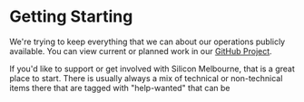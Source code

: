 # Getting Starting

We're trying to keep everything that we can about our operations publicly available. You can view current or planned work in our [GitHub Project](https://github.com/orgs/silicon-melbourne/projects/1).

If you'd like to support or get involved with Silicon Melbourne, that is a great place to start. There is usually always a mix of technical or non-technical items there that are tagged with "help-wanted" that can be 
